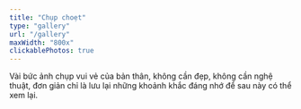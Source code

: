 ```yaml
---
title: "Chụp choẹt"
type: "gallery"
url: "/gallery"
maxWidth: "800x"
clickablePhotos: true
---
```


Vài bức ảnh chụp vui vẻ của bản thân, không cần đẹp, không cần nghệ thuật, đơn giản chỉ là lưu lại những khoảnh khắc đáng nhớ để sau này có thể xem lại.